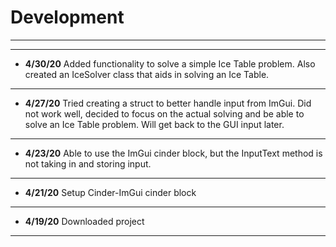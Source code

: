 # Development
---
---
- **4/30/20** Added functionality to solve a simple Ice Table
    problem. Also created an IceSolver class that aids in solving
    an Ice Table. 
---
- **4/27/20** Tried creating a struct to better handle input
    from ImGui. Did not work well, decided to focus on the
    actual solving and be able to solve an Ice Table problem.
    Will get back to the GUI input later.
---
- **4/23/20** Able to use the ImGui cinder block, but 
    the InputText method is not taking in and storing input.
---
- **4/21/20** Setup Cinder-ImGui cinder block
---
- **4/19/20** Downloaded project
---
